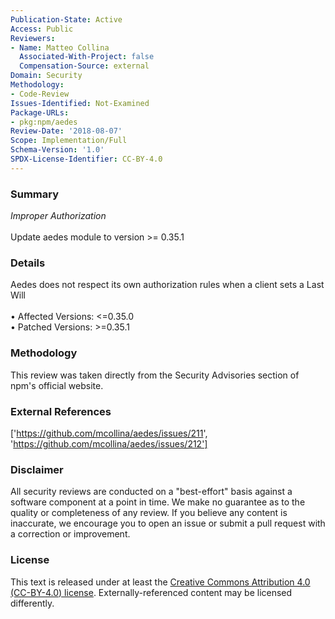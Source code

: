 ```yaml
---
Publication-State: Active
Access: Public
Reviewers:
- Name: Matteo Collina
  Associated-With-Project: false
  Compensation-Source: external
Domain: Security
Methodology:
- Code-Review
Issues-Identified: Not-Examined
Package-URLs:
- pkg:npm/aedes
Review-Date: '2018-08-07'
Scope: Implementation/Full
Schema-Version: '1.0'
SPDX-License-Identifier: CC-BY-4.0
---
```

### Summary
*Improper Authorization*<br><br>Update aedes module to version >= 0.35.1
### Details
Aedes does not respect its own authorization rules when a client sets a Last Will
<br><br>• Affected Versions: <=0.35.0
<br>• Patched Versions: >=0.35.1
### Methodology
This review was taken directly from the Security Advisories section of npm's official website.
### External References
['https://github.com/mcollina/aedes/issues/211', 'https://github.com/mcollina/aedes/issues/212']
### Disclaimer
All security reviews are conducted on a "best-effort" basis against a software component at a point in time. We make no guarantee as to the quality or completeness of any review. If you believe any content is inaccurate, we encourage you to open an issue or submit a pull request with a correction or improvement.
### License
This text is released under at least the [Creative Commons Attribution 4.0 (CC-BY-4.0) license](https://creativecommons.org/licenses/by/4.0/legalcode.txt). Externally-referenced content may be licensed differently.
